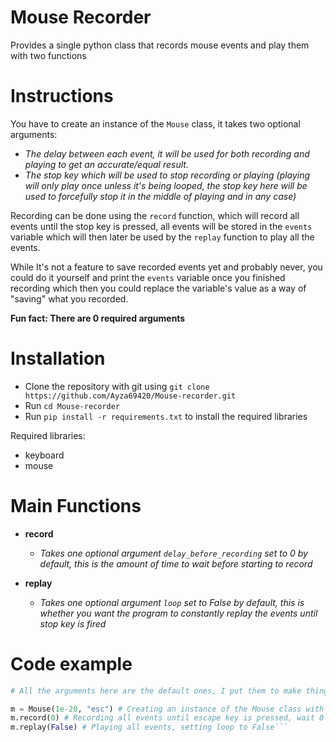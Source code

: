 # Mouse Recorder

Provides a single python class that records mouse events and play them with two functions

# Instructions

You have to create an instance of the ``Mouse`` class, it takes two optional arguments:
  - *The delay between each event, it will be used for both recording and playing to get an accurate/equal result.*
  - *The stop key which will be used to stop recording or playing (playing will only play once unless it's being looped, the stop key here will be used to forcefully stop it in the middle of playing and in any case)*

Recording can be done using the ``record`` function, which will record all events until the stop key is pressed, all events will be stored in the ``events`` variable which will then later be used by the ``replay`` function to play all the events.

While It's not a feature to save recorded events yet and probably never, you could do it yourself and print the ``events`` variable once you finished recording which then you could replace the variable's value as a way of "saving" what you recorded.

**Fun fact: There are 0 required arguments**

# Installation

- Clone the repository with git using ``git clone https://github.com/Ayza69420/Mouse-recorder.git``
- Run ``cd Mouse-recorder``
- Run ``pip install -r requirements.txt`` to install the required libraries

Required libraries:
  - keyboard
  - mouse

# Main Functions

- **record**
  - *Takes one optional argument `delay_before_recording` set to 0 by default, this is the amount of time to wait before starting to record*

- **replay**
  - *Takes one optional argument `loop` set to False by default, this is whether you want the program to constantly replay the events until stop key is fired*

# Code example

```py
# All the arguments here are the default ones, I put them to make things clear

m = Mouse(1e-20, "esc") # Creating an instance of the Mouse class with a 1e-20 event delay and escape stop key
m.record(0) # Recording all events until escape key is pressed, wait 0 seconds before starting
m.replay(False) # Playing all events, setting loop to False```
